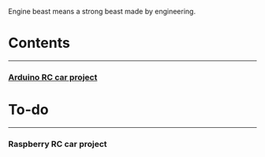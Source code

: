 Engine beast means a strong beast made by engineering.

# Contents
---

### [Arduino RC car project](https://enginebeast.github.io/RCcar/)

# To-do
---

### Raspberry RC car project
